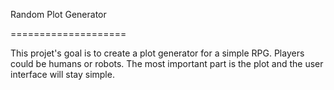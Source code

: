 Random Plot Generator

====================

This projet's goal is to create a plot generator for a simple RPG.
Players could be humans or robots.
The most important part is the plot and the user interface will stay simple.
